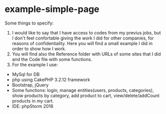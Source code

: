 # example-simple-page

Some things to specify:

1. I would like to say that I have access to codes from my previus jobs, but I don't feel confortable giving the work I did for other companies, for reasons of confidentiality. Here you will find a small example I did in order to show how I work. 
2. You will find also the Reference folder with URLs of some sites that I did and the Code file with some functions.
3. For the example I use:
  - MySql for DB
  - php using CakePHP 3.2.12 framework
  - Bootstrap, jQuery
  - Some functions: login, manage entities(users, products, categories), show products by category, add product to cart, view/delete/addCount products in my cart.
  - IDE: phpStorm 2016
